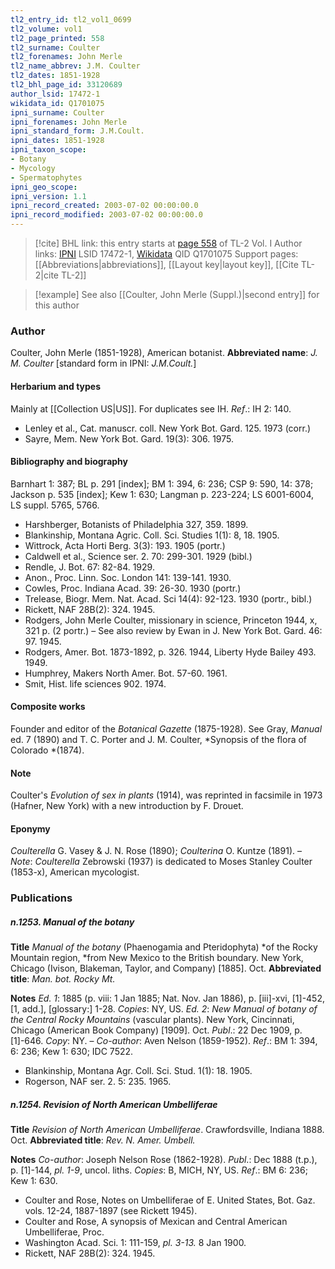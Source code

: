 ```yaml
---
tl2_entry_id: tl2_vol1_0699
tl2_volume: vol1
tl2_page_printed: 558
tl2_surname: Coulter
tl2_forenames: John Merle
tl2_name_abbrev: J.M. Coulter
tl2_dates: 1851-1928
tl2_bhl_page_id: 33120689
author_lsid: 17472-1
wikidata_id: Q1701075
ipni_surname: Coulter
ipni_forenames: John Merle
ipni_standard_form: J.M.Coult.
ipni_dates: 1851-1928
ipni_taxon_scope: 
- Botany
- Mycology
- Spermatophytes
ipni_geo_scope: 
ipni_version: 1.1
ipni_record_created: 2003-07-02 00:00:00.0
ipni_record_modified: 2003-07-02 00:00:00.0
---
```


> [!cite] BHL link: this entry starts at [page 558](https://www.biodiversitylibrary.org/page/33120689) of TL-2 Vol. I
> Author links: [IPNI](https://www.ipni.org/a/17472-1) LSID 17472-1, [Wikidata](https://www.wikidata.org/wiki/Q1701075) QID Q1701075
> Support pages: [[Abbreviations|abbreviations]], [[Layout key|layout key]], [[Cite TL-2|cite TL-2]]

> [!example] See also [[Coulter, John Merle (Suppl.)|second entry]] for this author

### Author

Coulter, John Merle (1851-1928), American botanist. 
**Abbreviated name**: *J. M. Coulter* \[standard form in IPNI: *J.M.Coult.*\]

#### Herbarium and types

Mainly at [[Collection US|US]]. For duplicates see IH.
*Ref*.: IH 2: 140.
- Lenley et al., Cat. manuscr. coll. New York Bot. Gard. 125. 1973 (corr.)
- Sayre, Mem. New York Bot. Gard. 19(3): 306. 1975.

#### Bibliography and biography

Barnhart 1: 387; BL p. 291 \[index\]; BM 1: 394, 6: 236; CSP 9: 590, 14: 378; Jackson p. 535 \[index\]; Kew 1: 630; Langman p. 223-224; LS 6001-6004, LS suppl. 5765, 5766.
- Harshberger, Botanists of Philadelphia 327, 359. 1899.
- Blankinship, Montana Agric. Coll. Sci. Studies 1(1): 8, 18. 1905.
- Wittrock, Acta Horti Berg. 3(3): 193. 1905 (portr.)
- Caldwell et al., Science ser. 2. 70: 299-301. 1929 (bibl.)
- Rendle, J. Bot. 67: 82-84. 1929.
- Anon., Proc. Linn. Soc. London 141: 139-141. 1930.
- Cowles, Proc. Indiana Acad. 39: 26-30. 1930 (portr.)
- Trelease, Biogr. Mem. Nat. Acad. Sci 14(4): 92-123. 1930 (portr., bibl.)
- Rickett, NAF 28B(2): 324. 1945.
- Rodgers, John Merle Coulter, missionary in science, Princeton 1944, x, 321 p. (2 portr.) – See also review by Ewan in J. New York Bot. Gard. 46: 97. 1945.
- Rodgers, Amer. Bot. 1873-1892, p. 326. 1944, Liberty Hyde Bailey 493. 1949.
- Humphrey, Makers North Amer. Bot. 57-60. 1961.
- Smit, Hist. life sciences 902. 1974.

#### Composite works

Founder and editor of the *Botanical Gazette* (1875-1928). See Gray, *Manual* ed. 7 (1890) and T. C. Porter and J. M. Coulter, *Synopsis of the flora of Colorado *(1874).

#### Note

Coulter's *Evolution of sex in plants* (1914), was reprinted in facsimile in 1973 (Hafner, New York) with a new introduction by F. Drouet.

#### Eponymy

*Coulterella* G. Vasey & J. N. Rose (1890); *Coulterina* O. Kuntze (1891). – *Note*: *Coulterella* Zebrowski (1937) is dedicated to Moses Stanley Coulter (1853-x), American mycologist.

### Publications

##### n.1253. Manual of the botany

**Title**
*Manual of the botany* (Phaenogamia and Pteridophyta) *of the Rocky Mountain region, *from New Mexico to the British boundary. New York, Chicago (Ivison, Blakeman, Taylor, and Company) \[1885\]. Oct.
**Abbreviated title**: *Man. bot. Rocky Mt.*

**Notes**
*Ed. 1*: 1885 (p. viii: 1 Jan 1885; Nat. Nov. Jan 1886), p. \[iii\]-xvi, \[1\]-452, \[1, add.\], \[glossary:\] 1-28. *Copies*: NY, US.
*Ed. 2*: *New Manual of botany of the Central Rocky Mountains* (vascular plants). New York, Cincinnati, Chicago (American Book Company) \[1909\]. Oct. *Publ*.: 22 Dec 1909, p. \[1\]-646. *Copy*: NY. – *Co-author*: Aven Nelson (1859-1952).
*Ref*.: BM 1: 394, 6: 236; Kew 1: 630; IDC 7522.
- Blankinship, Montana Agr. Coll. Sci. Stud. 1(1): 18. 1905.
- Rogerson, NAF ser. 2. 5: 235. 1965.

##### n.1254. Revision of North American Umbelliferae

**Title**
*Revision of North American Umbelliferae*. Crawfordsville, Indiana 1888. Oct.
**Abbreviated title**: *Rev. N. Amer. Umbell.*

**Notes**
*Co-author*: Joseph Nelson Rose (1862-1928).
*Publ*.: Dec 1888 (t.p.), p. \[1\]-144, *pl. 1-9*, uncol. liths. *Copies*: B, MICH, NY, US.
*Ref*.: BM 6: 236; Kew 1: 630.
- Coulter and Rose, Notes on Umbelliferae of E. United States, Bot. Gaz. vols. 12-24, 1887-1897 (see Rickett 1945).
- Coulter and Rose, A synopsis of Mexican and Central American Umbelliferae, Proc.
- Washington Acad. Sci. 1: 111-159, *pl. 3-13.* 8 Jan 1900.
- Rickett, NAF 28B(2): 324. 1945.

